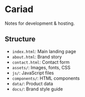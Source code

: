 # Cariad

Notes for development & hosting.

## Structure
- `index.html`: Main landing page
- `about.html`: Brand story
- `contact.html`: Contact form
- `assets/`: Images, fonts, CSS
- `js/`: JavaScript files
- `components/`: HTML components
- `data/`: Product data
- `docs/`: Brand style guide
